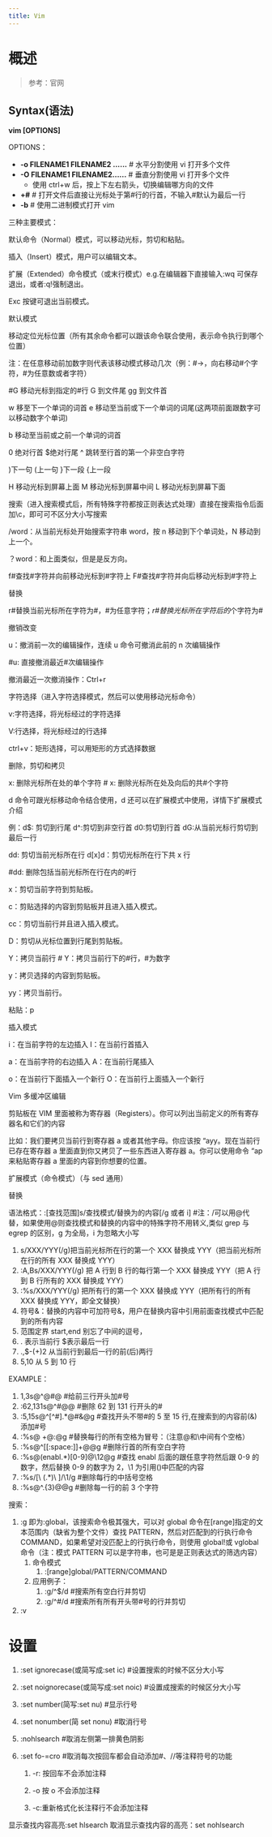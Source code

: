 ```yaml
---
title: Vim
---
```


# 概述

> 参考：官网

## Syntax(语法)

**vim \[OPTIONS]**

OPTIONS：

- **-o FILENAME1 FILENAME2 ......** # 水平分割使用 vi 打开多个文件
- **-O FILENAME1 FILENAME2......** # 垂直分割使用 vi 打开多个文件
  - 使用 ctrl+w 后，按上下左右箭头，切换编辑哪方向的文件
- **+#** # 打开文件后直接让光标处于第#行的行首，不输入#默认为最后一行
- **-b** # 使用二进制模式打开 vim

三种主要模式：

默认命令（Normal）模式，可以移动光标，剪切和粘贴。

插入（Insert）模式，用户可以编辑文本。

扩展（Extended）命令模式（或末行模式）e.g.在编辑器下直接输入:wq 可保存退出，或者:q!强制退出。

Exc 按键可退出当前模式。

默认模式

移动定位光标位置（所有其余命令都可以跟该命令联合使用，表示命令执行到哪个位置）

注：在任意移动前加数字则代表该移动模式移动几次（例：#→，向右移动#个字符，#为任意数或者字符）

\#G 移动光标到指定的#行 G 到文件尾 gg 到文件首

w 移至下一个单词的词首 e 移动至当前或下一个单词的词尾(这两项前面跟数字可以移动数字个单词)

b 移动至当前或之前一个单词的词首

0 绝对行首 $绝对行尾 ^ 跳转至行首的第一个非空白字符

)下一句 (上一句 }下一段 {上一段

H 移动光标到屏幕上面 M 移动光标到屏幕中间 L 移动光标到屏幕下面

搜索（进入搜索模式后，所有特殊字符都按正则表达式处理）直接在搜索指令后面加\c，即可可不区分大小写搜索

/word：从当前光标处开始搜索字符串 word，按 n 移动到下个单词处，N 移动到上一个。

？word：和上面类似，但是是反方向。

f#查找#字符并向前移动光标到#字符上 F#查找#字符并向后移动光标到#字符上

替换

r#替换当前光标所在字符为#，#为任意字符；*r#替换光标所在字符后的*个字符为#

撤销改变

u：撤消前一次的编辑操作，连续 u 命令可撤消此前的 n 次编辑操作

\#u: 直接撤消最近#次编辑操作

撤消最近一次撤消操作：Ctrl+r

字符选择（进入字符选择模式，然后可以使用移动光标命令）

v:字符选择，将光标经过的字符选择

V:行选择，将光标经过的行选择

ctrl+v：矩形选择，可以用矩形的方式选择数据

删除，剪切和拷贝

x: 删除光标所在处的单个字符 # x: 删除光标所在处及向后的共#个字符

d 命令可跟光标移动命令结合使用，d 还可以在扩展模式中使用，详情下扩展模式介绍

例：d$: 剪切到行尾 d^:剪切到非空行首 d0:剪切到行首 dG:从当前光标行剪切到最后一行

dd: 剪切当前光标所在行 d\[x]d：剪切光标所在行下共 x 行

\#dd: 删除包括当前光标所在行在内的#行

x：剪切当前字符到剪贴板。

c：剪贴选择的内容到剪贴板并且进入插入模式。

cc：剪切当前行并且进入插入模式。

D：剪切从光标位置到行尾到剪贴板。

Y：拷贝当前行 # Y：拷贝当前行下的#行，#为数字

y：拷贝选择的内容到剪贴板。

yy：拷贝当前行。

粘贴：p

插入模式

i：在当前字符的左边插入 I：在当前行首插入

a：在当前字符的右边插入 A：在当前行尾插入

o：在当前行下面插入一个新行 O：在当前行上面插入一个新行

Vim 多缓冲区编辑

剪贴板在 VIM 里面被称为寄存器（Registers）。你可以列出当前定义的所有寄存器名和它们的内容

比如：我们要拷贝当前行到寄存器 a 或者其他字母。你应该按 “ayy。现在当前行已存在寄存器 a 里面直到你又拷贝了一些东西进入寄存器 a。你可以使用命令 “ap 来粘贴寄存器 a 里面的内容到你想要的位置。

扩展模式（命令模式）（与 sed 通用）

替换

语法格式：:\[查找范围]s/查找模式/替换为的内容\[/g 或者 i] #注：/可以用@代替，如果使用@则查找模式和替换的内容中的特殊字符不用转义,类似 grep 与 egrep 的区别，g 为全局，i 为忽略大小写

1. s/XXX/YYY(/g)把当前光标所在行的第一个 XXX 替换成 YYY（把当前光标所在行的所有 XXX 替换成 YYY）
2. :A,Bs/XXX/YYY(/g) 把 A 行到 B 行的每行第一个 XXX 替换成 YYY（把 A 行到 B 行所有的 XXX 替换成 YYY）
3. :%s/XXX/YYY(/g) 把所有行的第一个 XXX 替换成 YYY（把所有行的所有 XXX 替换成 YYY，即全文替换）
4. 符号&：替换的内容中可加符号&，用户在替换内容中引用前面查找模式中匹配到的所有内容
5. 范围定界 start,end 别忘了中间的逗号，
6. . 表示当前行 $表示最后一行
7. .,$-(+)2 从当前行到最后一行的前(后)两行
8. 5,10 从 5 到 10 行

EXAMPLE：

1. 1,3s@^@#@ #给前三行开头加#号
2. :62,131s@^#@@ #删除 62 到 131 行开头的#
3. :5,15s@^\[^#].\*@#&@g #查找开头不带#的 5 至 15 行,在搜索到的内容前(&)添加#号
4. :%s@ +@:@g #替换每行的所有空格为冒号：（注意@和\中间有个空格）
5. :%s@^\[\[:space:]]+@@g #删除行首的所有空白字符
6. :%s@(enabl.\*)\[0-9]@\12@g #查找 enabl 后面的跟任意字符然后跟 0-9 的数字，然后替换 0-9 的数字为 2，\1 为引用()中匹配的内容
7. :%s/\[\ (.\*)\ ]/\1/g #删除每行的中括号空格
8. :%s@^.{3}@@g #删除每一行的前 3 个字符

搜索：

1. :g 即为:global，该搜索命令极其强大，可以对 global 命令在\[range]指定的文本范围内（缺省为整个文件）查找 PATTERN，然后对匹配到的行执行命令 COMMAND，如果希望对没匹配上的行执行命令，则使用 global!或 vglobal 命令（注：模式 PATTERN 可以是字符串，也可是是正则表达式的筛选内容）
   1. 命令模式
      1. :\[range]global/PATTERN/COMMAND
   2. 应用例子：
      1. :g/^$/d #搜索所有空白行并剪切
      2. :g/^#/d #搜索所有所有开头带#号的行并剪切
2. :v

# 设置

1. :set ignorecase(或简写成:set ic) #设置搜索的时候不区分大小写
2. :set noignorecase(或简写成:set noic) #设置成搜索的时候区分大小写
3. :set number(简写:set nu) #显示行号
4. :set nonumber(简 set nonu) #取消行号
5. :nohlsearch #取消左侧第一排黄色阴影
6. :set fo-=cro #取消每次按回车都会自动添加#、//等注释符号的功能

   1. -r: 按回车不会添加注释

   2. -o 按 o 不会添加注释

   3. -c:重新格式化长注释行不会添加注释

显示查找内容高亮:set hlsearch 取消显示查找内容的高亮：set nohlsearch
